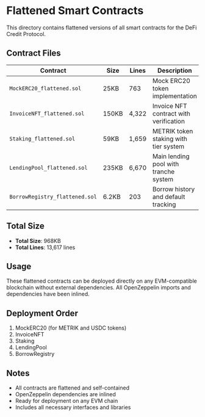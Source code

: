 # Flattened Smart Contracts

This directory contains flattened versions of all smart contracts for the DeFi Credit Protocol.

## Contract Files

| Contract | Size | Lines | Description |
|----------|------|-------|-------------|
| `MockERC20_flattened.sol` | 25KB | 763 | Mock ERC20 token implementation |
| `InvoiceNFT_flattened.sol` | 150KB | 4,322 | Invoice NFT contract with verification |
| `Staking_flattened.sol` | 59KB | 1,659 | METRIK token staking with tier system |
| `LendingPool_flattened.sol` | 235KB | 6,670 | Main lending pool with tranche system |
| `BorrowRegistry_flattened.sol` | 6.2KB | 203 | Borrow history and default tracking |

## Total Size
- **Total Size**: 968KB
- **Total Lines**: 13,617 lines

## Usage
These flattened contracts can be deployed directly on any EVM-compatible blockchain without external dependencies. All OpenZeppelin imports and dependencies have been inlined.

## Deployment Order
1. MockERC20 (for METRIK and USDC tokens)
2. InvoiceNFT
3. Staking
4. LendingPool
5. BorrowRegistry

## Notes
- All contracts are flattened and self-contained
- OpenZeppelin dependencies are inlined
- Ready for deployment on any EVM chain
- Includes all necessary interfaces and libraries 